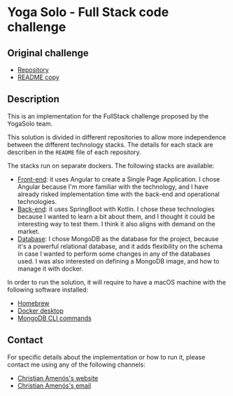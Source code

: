 # Yoga Solo -  Full Stack code challenge

## Original challenge

* [Repository](https://github.com/YogaSolo/fs-coding-challenge)
* [README copy](INSTRUCTIONS.md)

## Description

This is an implementation for the FullStack challenge proposed by the YogaSolo team.

This solution is divided in different repositories to allow more independence between the different technology stacks. The details for each stack are describen in the `README` file of each repository.

The stacks run on separate dockers. The following stacks are available:
* [Front-end](https://github.com/christianamenos/ys_fs_front): it uses Angular to create a Single Page Application. I chose Angular because I'm more familiar with the technology, and I have already risked implementation time with the back-end and operational technologies.
* [Back-end](https://github.com/christianamenos/ys_fs_back): it uses SpringBoot with Kotlin. I chose these technologies because I wanted to learn a bit about them, and I thought it could be interesting way to test them. I think it also aligns with demand on the market.
* [Database](https://github.com/christianamenos/mongodb): I chose MongoDB as the database for the project, because it's a powerful relational database, and it adds flexibility on the schema in case I wanted to perform some changes in any of the databases used. I was also interested on defining a MongoDB image, and how to manage it with docker.

In order to run the solution, it will require to have a macOS machine with the following software installed:
* [Homebrew](https://brew.sh/index_es)
* [Docker desktop](https://www.docker.com/)
* [MongoDB CLI commands](https://docs.mongodb.com/manual/tutorial/install-mongodb-on-os-x/)

## Contact

For specific details about the implementation or how to run it, please contact me using any of the following channels:

* [Christian Amenós's website](https://christianamenos.com)
* [Christian Amenós's email](mailto:christian.amenos@gmail.com)
